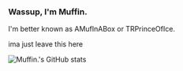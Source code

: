 ### Wassup, I'm Muffin. 

I'm better known as AMufInABox or TRPrinceOfIce. 

ima just leave this here

![Muffin.'s GitHub stats](https://github-readme-stats.vercel.app/api?username=AMufInABox&count_private=true)
<!-- 
**AMufInABox/amufinabox** is a ✨ _special_ ✨ repository because its `README.md` (this file) appears on your GitHub profile.

Here are some ideas to get you started:

- 🔭 I’m currently working on ...
- 🌱 I’m currently learning ...
- 👯 I’m looking to collaborate on ...
- 🤔 I’m looking for help with ...
- 💬 Ask me about ...
- 📫 How to reach me: ...
- 😄 Pronouns: ...
- ⚡ Fun fact: ...
-->
